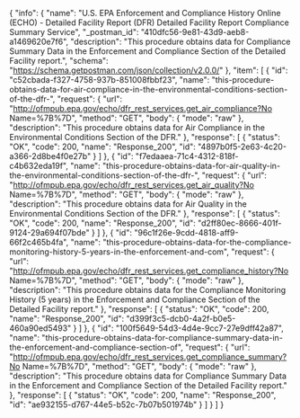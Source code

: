{
  "info": {
    "name": "U.S. EPA Enforcement and Compliance History Online (ECHO) - Detailed Facility Report (DFR) Detailed Facility Report Compliance Summary Service",
    "_postman_id": "410dfc56-9e81-43d9-aeb8-a1469620e7f6",
    "description": "This procedure obtains data for Compliance Summary Data in the Enforcement and Compliance Section of the Detailed Facility report.",
    "schema": "https://schema.getpostman.com/json/collection/v2.0.0/"
  },
  "item": [
    {
      "id": "c52cbada-f327-4758-937b-851008fbbf23",
      "name": "this-procedure-obtains-data-for-air-compliance-in-the-environmental-conditions-section-of-the-dfr-",
      "request": {
        "url": "http://ofmpub.epa.gov/echo/dfr_rest_services.get_air_compliance?No Name=%7B%7D",
        "method": "GET",
        "body": {
          "mode": "raw"
        },
        "description": "This procedure obtains data for Air Compliance in the Environmental Conditions Section of the DFR."
      },
      "response": [
        {
          "status": "OK",
          "code": 200,
          "name": "Response_200",
          "id": "4897b0f5-2e63-4c20-a366-2d8be4f0e27b"
        }
      ]
    },
    {
      "id": "f7edaaea-71c4-4312-818f-c4b632eda19f",
      "name": "this-procedure-obtains-data-for-air-quality-in-the-environmental-conditions-section-of-the-dfr-",
      "request": {
        "url": "http://ofmpub.epa.gov/echo/dfr_rest_services.get_air_quality?No Name=%7B%7D",
        "method": "GET",
        "body": {
          "mode": "raw"
        },
        "description": "This procedure obtains data for Air Quality in the Environmental Conditions Section of the DFR."
      },
      "response": [
        {
          "status": "OK",
          "code": 200,
          "name": "Response_200",
          "id": "d2ff80ec-8666-401f-9124-29a694f07bde"
        }
      ]
    },
    {
      "id": "96c1f26e-9cdd-4818-aff9-66f2c465b4fa",
      "name": "this-procedure-obtains-data-for-the-compliance-monitoring-history-5-years-in-the-enforcement-and-com",
      "request": {
        "url": "http://ofmpub.epa.gov/echo/dfr_rest_services.get_compliance_history?No Name=%7B%7D",
        "method": "GET",
        "body": {
          "mode": "raw"
        },
        "description": "This procedure obtains data for the Compliance Monitoring History (5 years) in the Enforcement and Compliance Section of the Detailed Facility report."
      },
      "response": [
        {
          "status": "OK",
          "code": 200,
          "name": "Response_200",
          "id": "d399f3c5-dcb0-4a2f-b0e5-460a90ed5493"
        }
      ]
    },
    {
      "id": "100f5649-54d3-4d4e-9cc7-27e9dff42a87",
      "name": "this-procedure-obtains-data-for-compliance-summary-data-in-the-enforcement-and-compliance-section-of",
      "request": {
        "url": "http://ofmpub.epa.gov/echo/dfr_rest_services.get_compliance_summary?No Name=%7B%7D",
        "method": "GET",
        "body": {
          "mode": "raw"
        },
        "description": "This procedure obtains data for Compliance Summary Data in the Enforcement and Compliance Section of the Detailed Facility report."
      },
      "response": [
        {
          "status": "OK",
          "code": 200,
          "name": "Response_200",
          "id": "ae932155-d767-44e5-b52c-7b07b501974b"
        }
      ]
    }
  ]
}